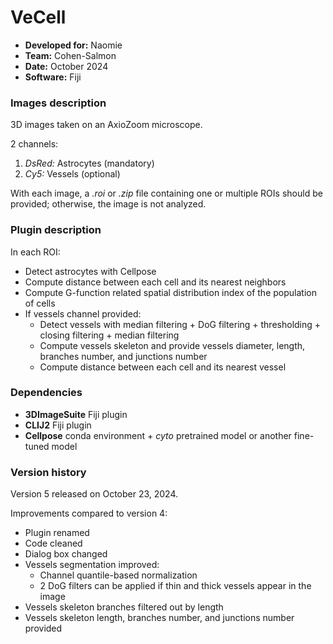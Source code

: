# VeCell

* **Developed for:** Naomie
* **Team:** Cohen-Salmon
* **Date:** October 2024
* **Software:** Fiji


### Images description

3D images taken on an AxioZoom microscope.

2 channels:
  1. *DsRed:* Astrocytes (mandatory)
  2. *Cy5:* Vessels (optional)
  
With each image, a *.roi* or *.zip* file containing one or multiple ROIs should be provided; otherwise, the image is not analyzed.

### Plugin description

In each ROI:
* Detect astrocytes with Cellpose
* Compute distance between each cell and its nearest neighbors
* Compute G-function related spatial distribution index of the population of cells
* If vessels channel provided:
  * Detect vessels with median filtering + DoG filtering + thresholding + closing filtering + median filtering
  * Compute vessels skeleton and provide vessels diameter, length, branches number, and junctions number
  * Compute distance between each cell and its nearest vessel


### Dependencies

* **3DImageSuite** Fiji plugin
* **CLIJ2** Fiji plugin
* **Cellpose** conda environment + *cyto* pretrained model or another fine-tuned model

### Version history

Version 5 released on October 23, 2024.

Improvements compared to version 4:
* Plugin renamed
* Code cleaned
* Dialog box changed
* Vessels segmentation improved:
  * Channel quantile-based normalization
  * 2 DoG filters can be applied if thin and thick vessels appear in the image
* Vessels skeleton branches filtered out by length
* Vessels skeleton length, branches number, and junctions number provided
